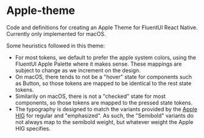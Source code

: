 # Apple-theme

Code and definitions for creating an Apple Theme for FluentUI React Native. Currently only implemented for macOS.

Some heuristics followed in this theme:

- For most tokens, we default to prefer the apple system colors, using the FluentUI Apple Palette where it makes sense. These mappings are subject to change as we increment on the design.
- On macOS, there tends to not be a "hover" state for components such as Button, so those tokens are mapped to be identical to the rest state tokens.
- Similarily on macOS, there is not a "checked" state for most components, so those tokens are mapped to the pressed state tokens.
- The typography is designed to match the variants provided by the [Apple HIG](https://developer.apple.com/design/human-interface-guidelines/macos/visual-design/typography/) for regular and "emphasized". As such, the "Semibold" variants do not always map to the semibold weight, but whatever weight the Apple HIG specifies.
